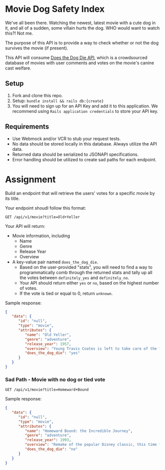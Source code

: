 # Movie Dog Safety Index

We've all been there. Watching the newest, latest movie with a cute dog in it, and all of a sudden, some villain hurts the dog. WHO would want to watch this?! Not me. 

The purpose of this API is to provide a way to check whether or not the dog survives the movie (if present). 

This API will consume [Does the Dog Die API](https://www.doesthedogdie.com/dddsearch), which is a crowdsourced database of movies with user comments and votes on the movie's canine cast welfare. 

## Setup
1. Fork and clone this repo. 
2. Setup: `bundle install && rails db:{create}`
3. You will need to sign up for an API Key and add it to this application. We recommend using `Rails application credentials` to store your API key. 

## Requirements
* Use Webmock and/or VCR to stub your request tests. 
* No data should be stored locally in this database. Always utilize the API data. 
* Returned data should be serialized to JSONAPI specifications. 
* Error handling should be utilized to create sad paths for each endpoint. 

# Assignment

Build an endpoint that will retrieve the users' votes for a specific movie by its title. 

Your endpoint shoudl follow this format: 

`GET /api/v1/movie?title=Old+Yeller`

Your API will return: 
* Movie information, including
  * Name
  * Genre
  * Release Year
  * Overview
* A key-value pair named `does_the_dog_die`.
  * Based on the user-provided "stats", you will need to find a way to programmatically comb through the returned stats and tally up all the votes between `definitely_yes` and `definitely_no`. 
  * Your API should return either `yes` or `no`, based on the highest number of votes.  
  * If the vote is tied or equal to 0, return `unknown`. 

Sample response: 


```json
{ 
   "data": {
      "id": "null",
      "type": "movie",
      "attributes": {
         "name": "Old Yeller",
         "genre": "adventure",
         "release_year": 1957,
         "overview": "Young Travis Coates is left to take care of the family ranch with his mother and younger brother while his father goes off on a cattle drive in the 1860s. When a yellow mongrel comes for an uninvited stay with the family, Travis reluctantly adopts the dog.",
         "does_the_dog_die": "yes"
      }
   }
}

```

### Sad Path - Movie with no dog or tied vote

`GET /api/v1/movie?title=Homeward+Bound`

Sample response: 

```json
{ 
   "data": {
      "id": "null",
      "type": "movie",
      "attributes": {
         "name": "Homeward Bound: the Incredible Journey",
         "genre": "adventure",
         "release_year": 1993,
         "overview": "Remake of the popular Disney classic, this time featuring some well known voices as two dogs and a cat trek across America encountering all sorts of adventures in the quest to be reunited with their owners.",
         "does_the_dog_die": "no"
      }
   }
}

```


